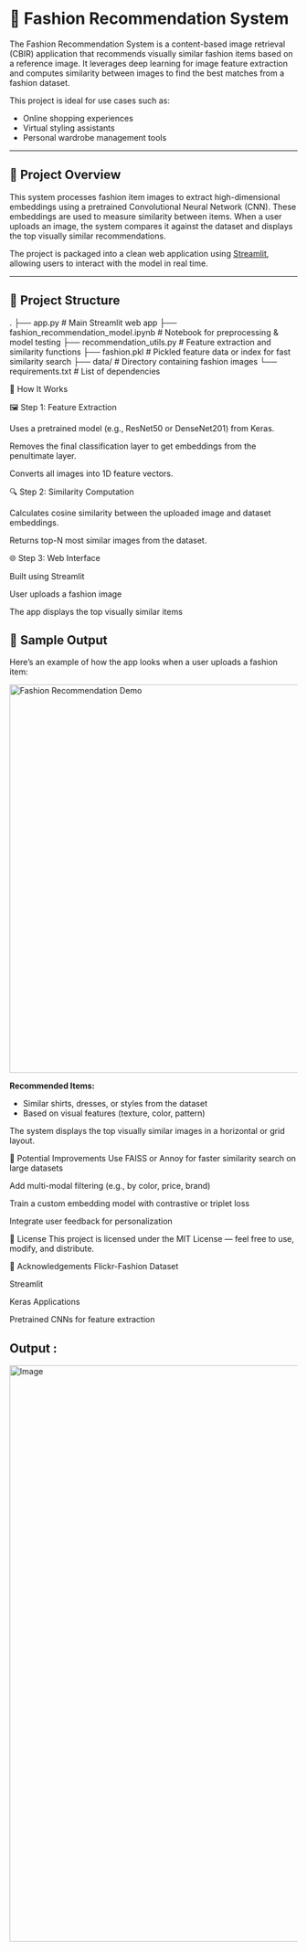 # 👗 Fashion Recommendation System

The Fashion Recommendation System is a content-based image retrieval (CBIR) application that recommends visually similar fashion items based on a reference image. It leverages deep learning for image feature extraction and computes similarity between images to find the best matches from a fashion dataset.

This project is ideal for use cases such as:
- Online shopping experiences
- Virtual styling assistants
- Personal wardrobe management tools

---

## 📌 Project Overview

This system processes fashion item images to extract high-dimensional embeddings using a pretrained Convolutional Neural Network (CNN). These embeddings are used to measure similarity between items. When a user uploads an image, the system compares it against the dataset and displays the top visually similar recommendations.

The project is packaged into a clean web application using [Streamlit](https://streamlit.io/), allowing users to interact with the model in real time.

---

## 🧱 Project Structure

.
├── app.py # Main Streamlit web app
├── fashion_recommendation_model.ipynb # Notebook for preprocessing & model testing
├── recommendation_utils.py # Feature extraction and similarity functions
├── fashion.pkl # Pickled feature data or index for fast similarity search
├── data/ # Directory containing fashion images
└── requirements.txt # List of dependencies


🧠 How It Works

🖼️ Step 1: Feature Extraction

Uses a pretrained model (e.g., ResNet50 or DenseNet201) from Keras.

Removes the final classification layer to get embeddings from the penultimate layer.

Converts all images into 1D feature vectors.

🔍 Step 2: Similarity Computation

Calculates cosine similarity between the uploaded image and dataset embeddings.

Returns top-N most similar images from the dataset.

🌐 Step 3: Web Interface

Built using Streamlit

User uploads a fashion image

The app displays the top visually similar items

## 📸 Sample Output

Here’s an example of how the app looks when a user uploads a fashion item:

<img width="680" alt="Fashion Recommendation Demo" src="https://your-image-link-here" />

**Recommended Items:**

- Similar shirts, dresses, or styles from the dataset
- Based on visual features (texture, color, pattern)

The system displays the top visually similar images in a horizontal or grid layout.

🔮 Potential Improvements
Use FAISS or Annoy for faster similarity search on large datasets

Add multi-modal filtering (e.g., by color, price, brand)

Train a custom embedding model with contrastive or triplet loss

Integrate user feedback for personalization

🧾 License
This project is licensed under the MIT License — feel free to use, modify, and distribute.

🙌 Acknowledgements
Flickr-Fashion Dataset

Streamlit

Keras Applications

Pretrained CNNs for feature extraction


## Output :

<img width="1474" height="1009" alt="Image" src="https://github.com/user-attachments/assets/33cf94d3-edae-4ad8-825d-528270a01706" />

